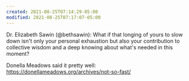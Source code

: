 ```yaml
---
created: 2021-08-25T07:14:29-05:00
modified: 2021-08-25T07:17:07-05:00
---
```


Dr. Elizabeth Sawin (@bethsawin): What if that longing of yours to slow down isn't only your personal exhaustion but also your contribution to collective wisdom and a deep knowing about what's needed in this moment?

Donella Meadows said it pretty well: https://donellameadows.org/archives/not-so-fast/  









